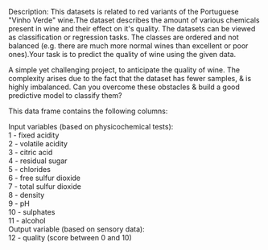 Description:
This datasets is related to red variants of the Portuguese "Vinho Verde" wine.The dataset describes the amount of various chemicals present in wine and their effect on it's quality. The datasets can be viewed as classification or regression tasks. The classes are ordered and not balanced (e.g. there are much more normal wines than excellent or poor ones).Your task is to predict the quality of wine using the given data.

A simple yet challenging project, to anticipate the quality of wine.
The complexity arises due to the fact that the dataset has fewer samples, & is highly imbalanced.
Can you overcome these obstacles & build a good predictive model to classify them?

This data frame contains the following columns:

Input variables (based on physicochemical tests):\
1 - fixed acidity\
2 - volatile acidity\
3 - citric acid\
4 - residual sugar\
5 - chlorides\
6 - free sulfur dioxide\
7 - total sulfur dioxide\
8 - density\
9 - pH\
10 - sulphates\
11 - alcohol\
Output variable (based on sensory data):\
12 - quality (score between 0 and 10)
